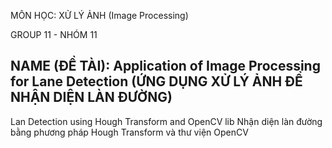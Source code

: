 MÔN HỌC: XỬ LÝ ẢNH (Image Processing)

GROUP 11 - NHÓM 11

NAME (ĐỀ TÀI): Application of Image Processing for Lane Detection (ỨNG DỤNG XỬ LÝ ẢNH ĐỂ NHẬN DIỆN LÀN ĐƯỜNG)
-------------------------------------------------------------------------
Lan Detection using Hough Transform and OpenCV lib
Nhận diện làn đường bằng phương pháp Hough Transform và thư viện OpenCV
